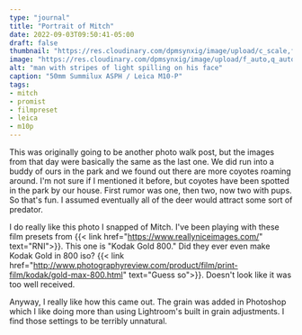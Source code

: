 ```yaml
---
type: "journal"
title: "Portrait of Mitch"
date: 2022-09-03T09:50:41-05:00
draft: false
thumbnail: "https://res.cloudinary.com/dpmsynxig/image/upload/c_scale,f_auto,q_auto:good,w_740/v1667746726/2022%20Posts/2022-09-03_Portrait-of-Mitch/2022-09-03_leica-m10p-27.jpg"
image: "https://res.cloudinary.com/dpmsynxig/image/upload/f_auto,q_auto:good/v1667746726/2022%20Posts/2022-09-03_Portrait-of-Mitch/2022-09-03_leica-m10p-27.jpg"
alt: "man with stripes of light spilling on his face"
caption: "50mm Summilux ASPH / Leica M10-P"
tags:
- mitch
- promist
- filmpreset
- leica
- m10p
---
```


This was originally going to be another photo walk post, but the images from that day were basically the same as the last one. We did run into a buddy of ours in the park and we found out there are more coyotes roaming around. I'm not sure if I mentioned it before, but coyotes have been spotted in the park by our house. First rumor was one, then two, now two with pups. So that's fun. I assumed eventually all of the deer would attract some sort of predator.

I do really like this photo I snapped of Mitch. I've been playing with these film presets from {{< link href="https://www.reallyniceimages.com/" text="RNI">}}. This one is "Kodak Gold 800." Did they ever even make Kodak Gold in 800 iso? {{< link href="http://www.photographyreview.com/product/film/print-film/kodak/gold-max-800.html" text="Guess so">}}. Doesn't look like it was too well received.

Anyway, I really like how this came out. The grain was added in Photoshop which I like doing more than using Lightroom's built in grain adjustments. I find those settings to be terribly unnatural.
